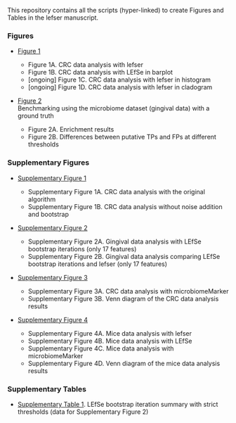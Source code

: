 This repository contains all the scripts (hyper-linked) to create Figures and 
Tables in the lefser manuscript. 

### Figures
* [Figure 1][]
    - Figure 1A. CRC data analysis with lefser 
    - Figure 1B. CRC data analysis with LEfSe in barplot
    - [ongoing] Figure 1C. CRC data analysis with lefser in histogram
    - [ongoing] Figure 1D. CRC data analysis with lefser in cladogram

* [Figure 2][]  
Benchmarking using the microbiome dataset (gingival data) with a ground truth
    - Figure 2A. Enrichment results 
    - Figure 2B. Differences between putative TPs and FPs at different thresholds

[Figure 1]: https://github.com/shbrief/lefserBenchmarking/blob/main/vignettes/zeller14/zeller14.qmd
[Figure 2]:https://github.com/waldronlab/MicrobiomeBenchmarkDataLefse/blob/main/vignettes/articles/gingival_results.Rmd


### Supplementary Figures
* [Supplementary Figure 1][]
    - Supplementary Figure 1A. CRC data analysis with the original algorithm
    - Supplementary Figure 1B. CRC data analysis without noise addition and bootstrap
    
* [Supplementary Figure 2][]
    - Supplementary Figure 2A. Gingival data analysis with LEfSe bootstrap iterations (only 17 features)
    - Supplementary Figure 2B. Gingival data analysis comparing LEfSe bootstrap iterations and lefser (only 17 features)
    
* [Supplementary Figure 3][]
    - Supplementary Figure 3A. CRC data analysis with microbiomeMarker   
    - Supplementary Figure 3B. Venn diagram of the CRC data analysis results

* [Supplementary Figure 4][]
    - Supplementary Figure 4A. Mice data analysis with lefser 
    - Supplementary Figure 4B. Mice data analysis with LEfSe 
    - Supplementary Figure 4C. Mice data analysis with microbiomeMarker    
    - Supplementary Figure 4D. Venn diagram of the mice data analysis results  

[Supplementary Figure 1]: https://github.com/shbrief/lefserBenchmarking/blob/main/vignettes/zeller14/without_bootstrap.qmd
[Supplementary Figure 2]: https://github.com/shbrief/lefserBenchmarking/blob/main/vignettes/gingival/LEfSe_bootstrap_iteration.qmd
[Supplementary Figure 3]: https://github.com/shbrief/lefserBenchmarking/blob/main/vignettes/zeller14/zeller14.qmd
[Supplementary Figure 4]: https://github.com/shbrief/lefserBenchmarking/blob/main/vignettes/mice/mice.qmd
   
    
### Supplementary Tables
* [Supplementary Table 1][]. LEfSe bootstrap iteration summary with strict thresholds (data for Supplementary Figure 2)

[Supplementary Table 1]: https://github.com/shbrief/lefserBenchmarking/blob/main/vignettes/gingival/Tables/gingival_bootstrap_iterations.csv


